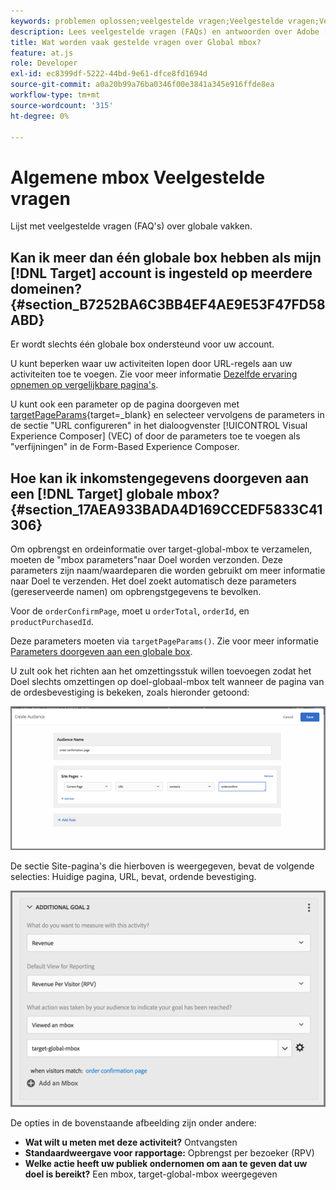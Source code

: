 ```yaml
---
keywords: problemen oplossen;veelgestelde vragen;Veelgestelde vragen;Veelgestelde vragen;Algemene vragen;globaal;globale mbox
description: Lees veelgestelde vragen (FAQs) en antwoorden over Adobe [!DNL Target] globale vakken.
title: Wat worden vaak gestelde vragen over Global mbox?
feature: at.js
role: Developer
exl-id: ec8399df-5222-44bd-9e61-dfce8fd1694d
source-git-commit: a0a20b99a76ba0346f00e3841a345e916ffde8ea
workflow-type: tm+mt
source-wordcount: '315'
ht-degree: 0%

---
```


# Algemene mbox Veelgestelde vragen

Lijst met veelgestelde vragen (FAQ&#39;s) over globale vakken.

## Kan ik meer dan één globale box hebben als mijn [!DNL Target] account is ingesteld op meerdere domeinen? {#section_B7252BA6C3BB4EF4AE9E53F47FD58ABD}

Er wordt slechts één globale box ondersteund voor uw account.

U kunt beperken waar uw activiteiten lopen door URL-regels aan uw activiteiten toe te voegen. Zie voor meer informatie [Dezelfde ervaring opnemen op vergelijkbare pagina&#39;s](/help/main/c-experiences/c-visual-experience-composer/temtest.md#task_2539D51A18044F82B0D9895636546781).

U kunt ook een parameter op de pagina doorgeven met [targetPageParams](https://developer.adobe.com/target/implement/client-side/atjs/atjs-functions/targetpageparams/){target=_blank} en selecteer vervolgens de parameters in de sectie &quot;URL configureren&quot; in het dialoogvenster [!UICONTROL Visual Experience Composer] (VEC) of door de parameters toe te voegen als &quot;verfijningen&quot; in de Form-Based Experience Composer.

## Hoe kan ik inkomstengegevens doorgeven aan een [!DNL Target] globale mbox? {#section_17AEA933BADA4D169CCEDF5833C41306}

Om opbrengst en ordeinformatie over target-global-mbox te verzamelen, moeten de &quot;mbox parameters&quot;naar Doel worden verzonden. Deze parameters zijn naam/waardeparen die worden gebruikt om meer informatie naar Doel te verzenden. Het doel zoekt automatisch deze parameters (gereserveerde namen) om opbrengstgegevens te bevolken.

Voor de `orderConfirmPage`, moet u `orderTotal`, `orderId`, en `productPurchasedId`.

Deze parameters moeten via `targetPageParams()`. Zie voor meer informatie [Parameters doorgeven aan een globale box](https://developer.adobe.com/target/implement/client-side/atjs/global-mbox/pass-parameters-to-global-mbox/).

U zult ook het richten aan het omzettingsstuk willen toevoegen zodat het Doel slechts omzettingen op doel-globaal-mbox telt wanneer de pagina van de ordesbevestiging is bekeken, zoals hieronder getoond:

![](assets/revenue1.png)

De sectie Site-pagina&#39;s die hierboven is weergegeven, bevat de volgende selecties: Huidige pagina, URL, bevat, ordende bevestiging.

![](assets/revenue2.png)

De opties in de bovenstaande afbeelding zijn onder andere:

* **Wat wilt u meten met deze activiteit?** Ontvangsten
* **Standaardweergave voor rapportage:** Opbrengst per bezoeker (RPV)
* **Welke actie heeft uw publiek ondernomen om aan te geven dat uw doel is bereikt?** Een mbox, target-global-mbox weergegeven
